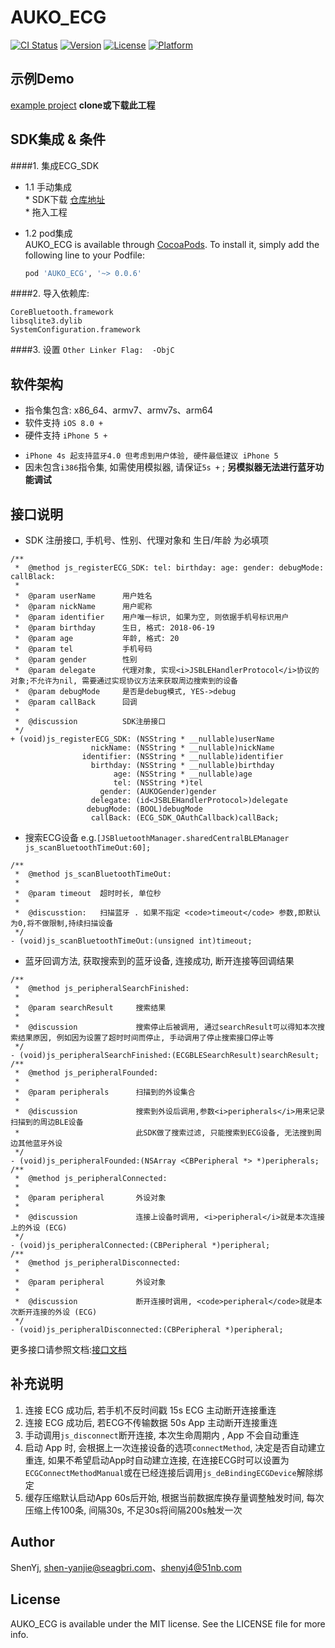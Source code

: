 # AUKO_ECG


[![CI Status](https://img.shields.io/travis/ShenYj/AUKO_ECG.svg?style=flat)](https://travis-ci.org/ShenYj/AUKO_ECG)
[![Version](https://img.shields.io/cocoapods/v/AUKO_ECG.svg?style=flat)](https://cocoapods.org/pods/AUKO_ECG)
[![License](https://img.shields.io/cocoapods/l/AUKO_ECG.svg?style=flat)](https://cocoapods.org/pods/AUKO_ECG)
[![Platform](https://img.shields.io/cocoapods/p/AUKO_ECG.svg?style=flat)](https://cocoapods.org/pods/AUKO_ECG)

## 示例Demo

[example project](https://github.com/AUKO-BJ/AUKO_ECG_Demo_iOS) __clone或下载此工程__

## SDK集成 & 条件


####1. 集成ECG_SDK<br>

 - 1.1  手动集成<br>
       *  SDK下载 [仓库地址](https://github.com/AUKO-BJ/AUKO_ECG) <br>
       *  拖入工程<br>
       
 - 1.2  pod集成<br>
   AUKO_ECG is available through [CocoaPods](https://cocoapods.org). To install
it, simply add the following line to your Podfile:

   ```ruby
   pod 'AUKO_ECG', '~> 0.0.6'
   ```
 
####2. 导入依赖库: 

   `CoreBluetooth.framework` <br>
   `libsqlite3.dylib`<br>
   `SystemConfiguration.framework`<br>
    
####3. 设置	`Other Linker Flag:  -ObjC`


## 软件架构

- 指令集包含: x86_64、armv7、armv7s、arm64
- 软件支持 `iOS 8.0 +` <br>
- 硬件支持 `iPhone 5 +` <br>
 * `iPhone 4s 起支持蓝牙4.0 但考虑到用户体验, 硬件最低建议 iPhone 5`
 *  因未包含`i386`指令集, 如需使用模拟器, 请保证`5s +` ; __另模拟器无法进行蓝牙功能调试__

## 接口说明

- SDK 注册接口, 手机号、性别、代理对象和 生日/年龄 为必填项

```
/**
 *  @method js_registerECG_SDK: tel: birthday: age: gender: debugMode: callBlack:
 *
 *  @param userName      用户姓名
 *  @param nickName      用户昵称
 *  @param identifier    用户唯一标识, 如果为空, 则依据手机号标识用户
 *  @param birthday      生日, 格式: 2018-06-19
 *  @param age           年龄, 格式: 20
 *  @param tel           手机号码
 *  @param gender        性别
 *  @param delegate      代理对象, 实现<i>JSBLEHandlerProtocol</i>协议的对象;不允许为nil, 需要通过实现协议方法来获取周边搜索到的设备
 *  @param debugMode     是否是debug模式, YES->debug
 *  @param callBack      回调
 *
 *  @discussion          SDK注册接口
 */
+ (void)js_registerECG_SDK: (NSString * __nullable)userName
                  nickName: (NSString * __nullable)nickName
                identifier: (NSString * __nullable)identifier
                  birthday: (NSString * __nullable)birthday
                       age: (NSString * __nullable)age
                       tel: (NSString *)tel
                    gender: (AUKOGender)gender
                  delegate: (id<JSBLEHandlerProtocol>)delegate
                 debugMode: (BOOL)debugMode
                  callBack: (ECG_SDK_OAuthCallback)callBack;

```
- 搜索ECG设备  e.g.`[JSBluetoothManager.sharedCentralBLEManager js_scanBluetoothTimeOut:60];`

```
/**
 *  @method js_scanBluetoothTimeOut:
 *
 *  @param timeout  超时时长, 单位秒
 *
 *  @discusstion:   扫描蓝牙 . 如果不指定 <code>timeout</code> 参数,即默认为0,将不做限制,持续扫描设备
 */
- (void)js_scanBluetoothTimeOut:(unsigned int)timeout;
```
- 蓝牙回调方法, 获取搜索到的蓝牙设备, 连接成功, 断开连接等回调结果

```
/**
 *  @method js_peripheralSearchFinished:
 *
 *  @param searchResult     搜索结果
 *
 *  @discussion             搜索停止后被调用, 通过searchResult可以得知本次搜索结果原因, 例如因为设置了超时时间而停止, 手动调用了停止搜索接口停止等
 */
- (void)js_peripheralSearchFinished:(ECGBLESearchResult)searchResult;
/**
 *  @method js_peripheralFounded:
 *
 *  @param peripherals      扫描到的外设集合
 *
 *  @discussion             搜索到外设后调用,参数<i>peripherals</i>用来记录扫描到的周边BLE设备
 *                          此SDK做了搜索过滤, 只能搜索到ECG设备, 无法搜到周边其他蓝牙外设
 */
- (void)js_peripheralFounded:(NSArray <CBPeripheral *> *)peripherals;
/**
 *  @method js_peripheralConnected:
 *
 *  @param peripheral       外设对象
 *
 *  @discussion             连接上设备时调用, <i>peripheral</i>就是本次连接上的外设 (ECG)
 */
- (void)js_peripheralConnected:(CBPeripheral *)peripheral;
/**
 *  @method js_peripheralDisconnected:
 *
 *  @param peripheral       外设对象
 *
 *  @discussion             断开连接时调用, <code>peripheral</code>就是本次断开连接的外设 (ECG)
 */
- (void)js_peripheralDisconnected:(CBPeripheral *)peripheral;
```

更多接口请参照文档:[接口文档]()

## 补充说明

1. 连接 ECG 成功后, 若手机不反时间戳 15s ECG 主动断开连接重连
2. 连接 ECG 成功后, 若ECG不传输数据 50s App 主动断开连接重连
3. 手动调用`js_disconnect`断开连接, 本次生命周期内 , App 不会自动重连
4. 启动 App 时, 会根据上一次连接设备的选项`connectMethod`, 决定是否自动建立重连, 如果不希望启动App时自动建立连接, 在连接ECG时可以设置为`ECGConnectMethodManual`或在已经连接后调用`js_deBindingECGDevice`解除绑定
5. 缓存压缩默认启动App 60s后开始, 根据当前数据库换存量调整触发时间, 每次压缩上传100条, 间隔30s, 不足30s将间隔200s触发一次

## Author

ShenYj, shen-yanjie@seagbri.com、shenyj4@51nb.com

## License

AUKO_ECG is available under the MIT license. See the LICENSE file for more info.



